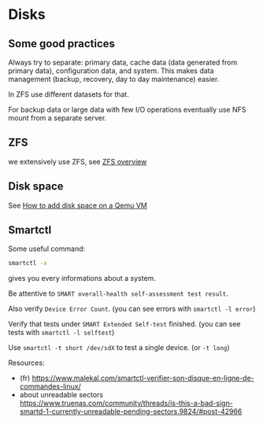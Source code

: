 # Disks

## Some good practices

Always try to separate: primary data, cache data (data generated from primary data), configuration data, and system.
This makes data management (backup, recovery, day to day maintenance) easier.

In ZFS use different datasets for that.

For backup data or large data with few I/O operations eventually use NFS mount from a separate server.


## ZFS

we extensively use ZFS, see [ZFS overview](./zfs-overview.md)

## Disk space

See [How to add disk space on a Qemu VM](./how-to-add-disk-space-on-qemu.md)

## Smartctl

Some useful command:

```bash
smartctl -x
```

gives you every informations about a system.

Be attentive to `SMART overall-health self-assessment test result`.

Also verify `Device Error Count`. (you can see errors with `smartctl -l error`)

Verify that tests under `SMART Extended Self-test` finished. (you can see tests with `smartctl -l selftest`)

Use `smartctl -t short /dev/sdX` to test a single device. (or `-t long`)

Resources: 
* (fr) https://www.malekal.com/smartctl-verifier-son-disque-en-ligne-de-commandes-linux/ 
* about unreadable sectors https://www.truenas.com/community/threads/is-this-a-bad-sign-smartd-1-currently-unreadable-pending-sectors.9824/#post-42966

